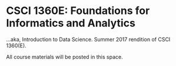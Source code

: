 # CSCI 1360E: Foundations for Informatics and Analytics

...aka, Introduction to Data Science. Summer 2017 rendition of CSCI 1360(E).

All course materials will be posted in this space.
